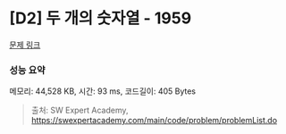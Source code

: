 # [D2] 두 개의 숫자열 - 1959 

[문제 링크](https://swexpertacademy.com/main/code/problem/problemDetail.do?contestProbId=AV5PpoFaAS4DFAUq) 

### 성능 요약

메모리: 44,528 KB, 시간: 93 ms, 코드길이: 405 Bytes



> 출처: SW Expert Academy, https://swexpertacademy.com/main/code/problem/problemList.do